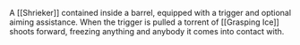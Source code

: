 A [[Shrieker]] contained inside a barrel, equipped with a trigger and optional aiming assistance. When the trigger is pulled a torrent of [[Grasping Ice]] shoots forward, freezing anything and anybody it comes into contact with.
